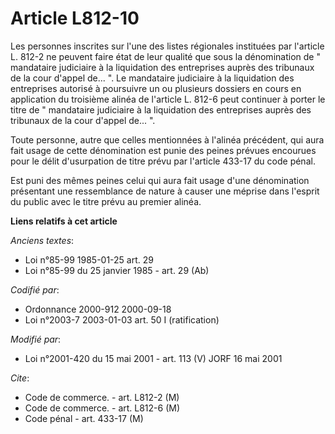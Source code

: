 # Article L812-10

Les personnes inscrites sur l'une des listes régionales instituées par l'article L. 812-2 ne peuvent faire état de leur
qualité que sous la dénomination de " mandataire judiciaire à la liquidation des entreprises auprès des tribunaux de la cour
d'appel de... ". Le mandataire judiciaire à la liquidation des entreprises autorisé à poursuivre un ou plusieurs dossiers en
cours en application du troisième alinéa de l'article L. 812-6 peut continuer à porter le titre de " mandataire judiciaire à
la liquidation des entreprises auprès des tribunaux de la cour d'appel de... ".

Toute personne, autre que celles mentionnées à l'alinéa précédent, qui aura fait usage de cette dénomination est punie des
peines prévues encourues pour le délit d'usurpation de titre prévu par l'article 433-17 du code pénal.

Est puni des mêmes peines celui qui aura fait usage d'une dénomination présentant une ressemblance de nature à causer une
méprise dans l'esprit du public avec le titre prévu au premier alinéa.

**Liens relatifs à cet article**

_Anciens textes_:

  - Loi n°85-99 1985-01-25 art. 29
  - Loi n°85-99 du 25 janvier 1985 - art. 29 (Ab)

_Codifié par_:

  - Ordonnance 2000-912 2000-09-18
  - Loi n°2003-7 2003-01-03 art. 50 I (ratification)

_Modifié par_:

  - Loi n°2001-420 du 15 mai 2001 - art. 113 (V) JORF 16 mai 2001

_Cite_:

  - Code de commerce. - art. L812-2 (M)
  - Code de commerce. - art. L812-6 (M)
  - Code pénal - art. 433-17 (M)
